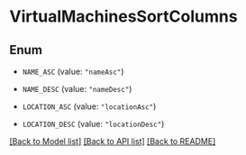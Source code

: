 # VirtualMachinesSortColumns

## Enum


* `NAME_ASC` (value: `"nameAsc"`)

* `NAME_DESC` (value: `"nameDesc"`)

* `LOCATION_ASC` (value: `"locationAsc"`)

* `LOCATION_DESC` (value: `"locationDesc"`)


[[Back to Model list]](../README.md#documentation-for-models) [[Back to API list]](../README.md#documentation-for-api-endpoints) [[Back to README]](../README.md)


